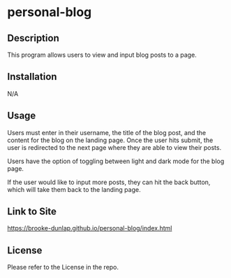 # personal-blog

## Description

This program allows users to view and input blog posts to a page.

## Installation

N/A

## Usage

Users must enter in their username, the title of the blog post, and the content for the blog on the landing page. Once the user hits submit, the user is redirected to the next page where they are able to view their posts. 

Users have the option of toggling between light and dark mode for the blog page.

If the user would like to input more posts, they can hit the back button, which will take them back to the landing page.

## Link to Site

https://brooke-dunlap.github.io/personal-blog/index.html

## License

Please refer to the License in the repo.





